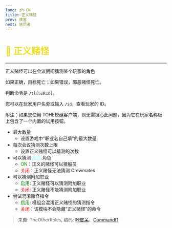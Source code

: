 ```yaml
---
lang: zh-CN
title: 正义赌怪
prev: 侠客
next: 惩罚者
---
```


# <font color="#eede26">👑 <b>正义赌怪</b></font> <Badge text="Killing" type="tip" vertical="middle"/>

***

正义赌怪可以在会议期间猜测某个玩家的角色

如果正确，目标死亡；如果错误，邪恶赌怪死亡。

判断命令是 `/tl[玩家ID]`。

您可以在玩家用户名旁或输入 `/id`，查看玩家的 ID。

附注：如果您使用 TOHE模组客户端，则无需担心此问题，因为它在玩家名称板上包含了一个内置的试用按钮。

- 最大数量
  - 设置游戏中"职业名自己填"的最大数量
- 每次会议猜测次数上限
  - 设置正义赌怪可以猜测的次数
- 可以猜测 <font color=#8cffff>船员</font> 角色
  - <font color=green>ON</font>：正义的赌怪可以猜船员
  - <font color=red>关闭</font>：正义赌怪无法猜测 Crewmates
- 可以猜测附加职业
  - <font color=green>启用</font>: 正义赌怪可以猜测附加职业
  - <font color=red>关闭</font>: 正义赌怪不能猜测附加职业
- 尝试混淆赌怪指令
  - <font color=green>启用</font>: 模组会混淆正义赌怪的猜测指令
  - <font color=red>关闭</font>：该模块不会隐藏“正义赌怪”的命令

> 来自: TheOtherRoles, 编码: [咔皮呆](https://github.com/KARPED1EM)、[Commandf1](https://github.com/commandf1)

